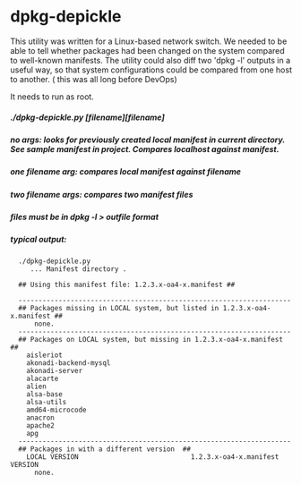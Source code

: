 # dpkg-depickle
This utility was written for a Linux-based network switch. We needed to be able to tell whether packages had been changed on the system compared to well-known manifests.  The utility could also diff two 'dpkg -l' outputs in a useful way, so that system configurations could be compared from one host to another. ( this was all long before DevOps)

It needs to run as root.

##### ./dpkg-depickle.py [filename][filename]

##### no args:  looks for previously created local manifest in current directory. See sample manifest in project. Compares localhost against manifest.

##### one filename arg:  compares local manifest against filename

##### two filename args: compares two manifest files

##### files must be in dpkg -l > outfile  format

##### typical output:

      ./dpkg-depickle.py
         ... Manifest directory .

      ## Using this manifest file: 1.2.3.x-oa4-x.manifest ##

      --------------------------------------------------------------------
      ## Packages missing in LOCAL system, but listed in 1.2.3.x-oa4-x.manifest ##
          none.
      --------------------------------------------------------------------
      ## Packages on LOCAL system, but missing in 1.2.3.x-oa4-x.manifest ##
        aisleriot 
        akonadi-backend-mysql 
        akonadi-server 
        alacarte 
        alien 
        alsa-base 
        alsa-utils 
        amd64-microcode 
        anacron 
        apache2 
        apg 
      --------------------------------------------------------------------
      ## Packages in with a different version  ##
        LOCAL VERSION                            1.2.3.x-oa4-x.manifest VERSION           
          none.
    
    

